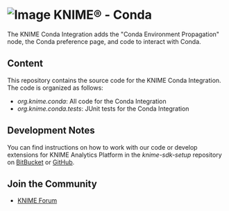 # ![Image](https://www.knime.com/files/knime_logo_github_40x40_4layers.png) KNIME® - Conda

The KNIME Conda Integration adds the "Conda Environment Propagation" node, the Conda preference page, and code to interact with Conda.

## Content

This repository contains the source code for the KNIME Conda Integration.
The code is organized as follows:

* _org.knime.conda_: All code for the Conda Integration
* _org.knime.conda.tests_: JUnit tests for the Conda Integration

## Development Notes

You can find instructions on how to work with our code or develop extensions for KNIME Analytics Platform in the _knime-sdk-setup_ repository on [BitBucket](https://bitbucket.org/KNIME/knime-sdk-setup) or [GitHub](http://github.com/knime/knime-sdk-setup).

## Join the Community

* [KNIME Forum](https://forum.knime.com/)
